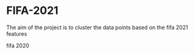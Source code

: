 # FIFA-2021
The aim of the project is to cluster the data points based on the fifa 2021 features 
  
  
  
  
fifa 2020  
